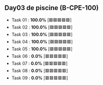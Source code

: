 ## Day03 de piscine (B-CPE-100)

- Task 01 : **100.0%** [:green_square::green_square::green_square::green_square::green_square:]
- Task 02 : **100.0%** [:green_square::green_square::green_square::green_square::green_square:]
- Task 03 : **100.0%** [:green_square::green_square::green_square::green_square::green_square:]
- Task 04 : **100.0%** [:green_square::green_square::green_square::green_square::green_square:]
- Task 05 : **100.0%** [:green_square::green_square::green_square::green_square::green_square:]
- Task 06 : **0.0%** [:red_square::red_square::red_square::red_square::red_square:]
- Task 07 : **0.0%** [:red_square::red_square::red_square::red_square::red_square:]
- Task 08 : **0.0%** [:red_square::red_square::red_square::red_square::red_square:]
- Task 09 : **0.0%** [:red_square::red_square::red_square::red_square::red_square:]
